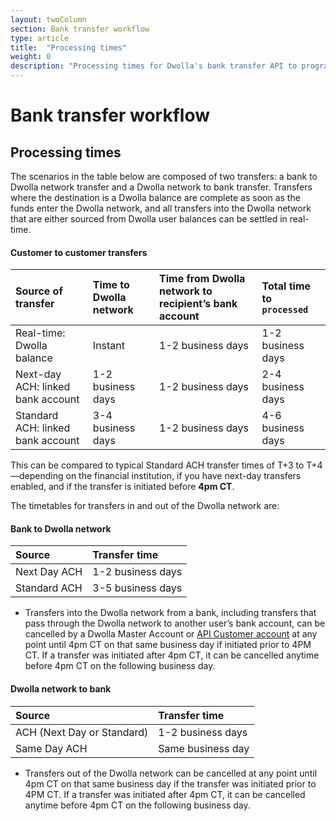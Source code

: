 ```yaml
---
layout: twoColumn
section: Bank transfer workflow
type: article
title:  "Processing times"
weight: 0
description: "Processing times for Dwolla's bank transfer API to programmatically send money online."
---
```


# Bank transfer workflow

## Processing times
The scenarios in the table below are composed of two transfers: a bank to Dwolla network transfer and a Dwolla network to bank transfer. Transfers where the destination is a Dwolla balance are complete as soon as the funds enter the Dwolla network, and all transfers into the Dwolla network that are either sourced from Dwolla user balances can be settled in real-time.

#### Customer to customer transfers

| Source of transfer | Time to Dwolla network | Time from Dwolla network to recipient’s bank account | Total time to `processed` |
|:------------- |:--------------|:------|:-----|
| Real-time: Dwolla balance | Instant | 1-2 business days | 1-2 business days |
| Next-day ACH: linked bank account | 1-2 business days | 1-2 business days | 2-4 business days |
| Standard ACH: linked bank account | 3-4 business days | 1-2 business days | 4-6 business days |

This can be compared to typical Standard ACH transfer times of T+3 to T+4—depending on the financial institution, if you have next-day transfers enabled, and if the transfer is initiated before **4pm CT**.

The timetables for transfers in and out of the Dwolla network are:

#### Bank to Dwolla network

| Source        | Transfer time     |
|:------------- |:----------------- |
| Next Day ACH  | 1-2 business days |
| Standard ACH  | 3-5 business days |

* Transfers into the Dwolla network from a bank, including transfers that pass through the Dwolla network to another user’s bank account, can be cancelled by a Dwolla Master Account or [API Customer account](/resources/account-types.html) at any point until 4pm CT on that same business day if initiated prior to 4PM CT. If a transfer was initiated after 4pm CT, it can be cancelled anytime before 4pm CT on the following business day.

#### Dwolla network to bank

| Source                     | Transfer time     |
|:-------------------------- |:----------------- |
| ACH (Next Day or Standard) | 1-2 business days |
| Same Day ACH               | Same business day |

* Transfers out of the Dwolla network can be cancelled at any point until 4pm CT on that same business day if the transfer was initiated prior to 4PM CT. If a transfer was initiated after 4pm CT, it can be cancelled anytime before 4pm CT on the following business day.
